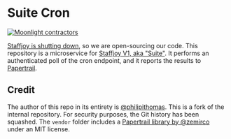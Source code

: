 # Suite Cron

[![Moonlight contractors](https://img.shields.io/badge/contractors-1147-brightgreen.svg)](https://moonlightwork.com/for/staffjoy)

[Staffjoy is shutting down](https://blog.staffjoy.com/staffjoy-is-shutting-down-39f7b5d66ef6#.ldsdqb1kp), so we are open-sourcing our code. This repository is a microservice for [Staffjoy V1, aka "Suite"](https://github.com/staffjoy/suite). It performs an authenticated poll of the cron endpoint, and it reports the results to [Papertrail](https://papertrailapp.com).

## Credit

The author of this repo in its entirety is [@philipithomas](https://github.com/philipithomas). This is a fork of the internal repository. For security purposes, the Git history has been squashed. The `vendor` folder includes a [Papertrail library by @zemirco](https://github.com/zemirco/papertrail) under an MIT license. 
